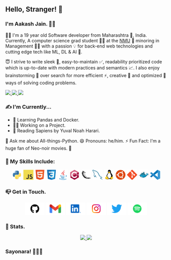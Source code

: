 ## Hello, Stranger! 👋

### I'm Aakash Jain. 🐱‍👤

👨‍💻 I'm a 19 year old Software developer from Maharashtra 🏡,  India. Currently, A computer science grad student 👨‍🎓 at the [NMU](https://nmu.ac.in/) 🏫 minoring in Management 👨‍💼 with a passion 💡 for back-end web technologies and cutting edge tech like ML, DL & AI 🤖. 

😇 I strive to write sleek 🌊, easy-to-maintain ✅, readability prioritized code which is up-to-date with modern practices and semantics 📈. I also enjoy brainstorming 🚀 over search for more efficient ⚡, creative 👻 and optimized 🚄 ways of solving coding problems.

<a href="https://github.com/ashtrospection">
  <img src="https://komarev.com/ghpvc/?username=ashtrospection&color=blueviolet&label=Profile+Visits">
</a>
<a href="https://ashtrospection.github.io/">
  <img src="https://img.shields.io/badge/Portfolio-https%3A%2F%2Fashtrospection.github.io-blue">
</a>
<a href="https://www.codewars.com/users/BadAsh">
  <img src="https://www.codewars.com/users/BadAsh/badges/micro">
</a>

### ✍ I'm Currently...
- 🌱 Learning Pandas and Docker.
- 👷‍♂️ Working on a Project.
- 📙 Reading Sapiens by Yuval Noah Harari.

💬 Ask me about All-things-Python.
😄 Pronouns: he/him.
⚡ Fun Fact: I'm a huge fan of Neo-noir movies. 🎥

### 🤹 My Skills Include:
<div align="center">
<span><img height="32" src="https://raw.githubusercontent.com/devicons/devicon/master/icons/python/python-original.svg" /></span>
<span><img height="32" src="https://raw.githubusercontent.com/devicons/devicon/master/icons/javascript/javascript-original.svg" /></span>
<span><img height="32" src="https://raw.githubusercontent.com/devicons/devicon/master/icons/html5/html5-original.svg" /></span>
<span><img height="32" src="https://raw.githubusercontent.com/devicons/devicon/master/icons/css3/css3-original.svg" /></span>
<span><img height="32" src="https://raw.githubusercontent.com/devicons/devicon/master/icons/java/java-original.svg" /></span>
<span><img height="32" src="https://raw.githubusercontent.com/devicons/devicon/master/icons/cplusplus/cplusplus-original.svg" /></span>
<span><img height="32" src="https://raw.githubusercontent.com/devicons/devicon/master/icons/flask/flask-original.svg" /></span>
<span><img height="32" src="https://raw.githubusercontent.com/devicons/devicon/master/icons/mysql/mysql-original.svg" /></span>
<span><img height="32" src="https://raw.githubusercontent.com/devicons/devicon/master/icons/linux/linux-original.svg" /></span>
<span><img height="32" src="https://raw.githubusercontent.com/devicons/devicon/master/icons/ubuntu/ubuntu-plain.svg" /></span>
<span><img height="32" src="https://raw.githubusercontent.com/devicons/devicon/master/icons/git/git-original.svg" /></span>
<span><img height="32" src="https://raw.githubusercontent.com/devicons/devicon/master/icons/docker/docker-original.svg" /></span>
<span><img height="32" src="https://raw.githubusercontent.com/devicons/devicon/master/icons/vscode/vscode-original.svg" /></span>
</div>

### 📪 Get in Touch.
<div align="center">
<a href="https://github.com/ashtrospection"><img height="40" src="icons/github.svg" /></a>
<a href="mailto:aakashjainofficial@gmail.com"><img height="40" src="icons/gmail.svg" /></a>
<a href="https://www.linkedin.com/in/aakashjainofficial/"><img height="40" src="icons/linkedin.svg" /></a>
<a href="https://www.instagram.com/ashtrospection/"><img height="40" src="icons/instagram.svg" /></a>
<a href="https://twitter.com/ashtrospective"><img height="40" src="icons/twitter.svg" /></a>
<a href="https://open.spotify.com/user/315tytbu2j2etz37g2hr5s5gkioq"><img height="40" src="icons/spotify.svg" /></a>
</div>

### 🔢 Stats.
<div align="center">
<a href="https://github.com/anuraghazra/github-readme-stats">
  <img src="https://github-readme-stats.vercel.app/api?username=ashtrospection&count_private=true&hide=prs,contribs&theme=tokyonight" />
</a>
<a href="https://github.com/anuraghazra/convoychat">
  <img src="https://github-readme-stats.vercel.app/api/top-langs/?username=ashtrospection&exclude_repo=data-structures&langs_count=4&layout=compact&theme=tokyonight" />
</a>
</div>

### Sayonara! 🙋‍♂️🖤
